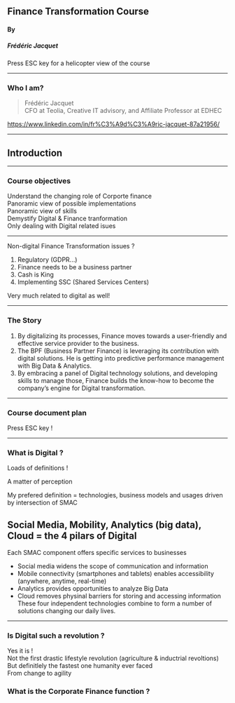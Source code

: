 ## Finance Transformation Course
#### By
##### Frédéric Jacquet


Press ESC key for a helicopter view of the course

---

### Who I am?

> Frédéric Jacquet<br />
> CFO at Teolia, Creative IT advisory, and Affiliate Professor at EDHEC

https://www.linkedin.com/in/fr%C3%A9d%C3%A9ric-jacquet-87a21956/

---

## Introduction

----

### Course objectives

Understand the changing role of Corporte finance  
Panoramic view of possible implementations  
Panoramic view of skills  
Demystify Digital & Finance tranformation  
Only dealing with Digital related isues

----
Non-digital Finance Transformation issues ? 

1. Regulatory (GDPR...)
1. Finance needs to be a business partner
2. Cash is King
3. Implementing SSC (Shared Services Centers)  

Very much related to digital as well!

----
### The Story

1. By digitalizing its processes, Finance moves towards a user-friendly and effective service provider to the business.  
2. The BPF (Business Partner Finance) is leveraging its contribution with digital solutions. He is getting into predictive performance management with Big Data & Analytics.  
3. By embracing a panel of Digital technology solutions, and developing skills to manage those, Finance builds the know-how to become the company’s engine for Digital transformation.

----

### Course document plan

Press ESC key !

----
### What is Digital ?

Loads of definitions !    

A matter of perception   

My prefered definition = technologies, business models and usages driven by intersection of SMAC   

Social Media, Mobility, Analytics (big data), Cloud = the 4 pilars of Digital
----
Each SMAC component offers specific services to businesses  
- Social media widens the scope of communication and information 
- Mobile connectivity (smartphones and tablets) enables accessibility (anywhere, anytime, real-time)
- Analytics provides opportunities to analyze Big Data  
- Cloud removes physinal barriers for storing and accessing information  
These four independent technologies combine to form a number of solutions changing our daily lives. 
----
### Is Digital such a revolution ? 
Yes it is !  
Not the first drastic lifestyle revolution (agriculture & inductrial revoltions)  
But definitlely the fastest one humanity ever faced   
From change to agility    

### What is the Corporate Finance function ?

